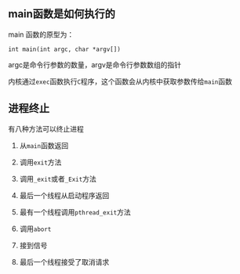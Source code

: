## main函数是如何执行的
main 函数的原型为：
```
int main(int argc, char *argv[])
```
argc是命令行参数的数量，argv是命令行参数数组的指针

内核通过`exec`函数执行`C`程序，这个函数会从内核中获取参数传给`main`函数

## 进程终止
有八种方法可以终止进程
1. 从`main`函数返回
2. 调用`exit`方法
3. 调用`_exit`或者`_Exit`方法
4. 最后一个线程从启动程序返回
5. 最有一个线程调用`pthread_exit`方法

6. 调用`abort`
7. 接到信号
8. 最后一个线程接受了取消请求

